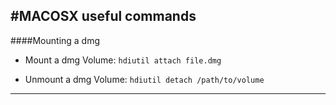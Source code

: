 #MACOSX useful commands
---

####Mounting a dmg 

* Mount a dmg Volume: `hdiutil attach file.dmg`

* Unmount a dmg Volume: `hdiutil detach /path/to/volume`

---
